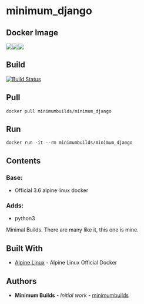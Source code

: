# minimum_django

## Docker Image

[![](https://images.microbadger.com/badges/version/minimumbuilds/minimum_django:v0.0.3.svg)](https://microbadger.com/images/minimumbuilds/minimum_django:v0.0.3 "Get your own version badge on microbadger.com")[![](https://images.microbadger.com/badges/image/minimumbuilds/minimum_django:v0.0.3.svg)](https://microbadger.com/images/minimumbuilds/minimum_django:v0.0.3 "Get your own image badge on microbadger.com")[![](https://images.microbadger.com/badges/commit/minimumbuilds/minimum_django:v0.0.3.svg)](https://microbadger.com/images/minimumbuilds/minimum_django:v0.0.3 "Get your own commit badge on microbadger.com") 

## Build
[![Build Status](https://travis-ci.org/minimumbuilds/minimum_django.svg?branch=v0.0.3)](https://travis-ci.org/minimumbuilds/minimum_django)

## Pull
	docker pull minimumbuilds/minimum_django

## Run
	docker run -it --rm minimumbuilds/minimum_django

## Contents

### Base:
- Official 3.6 alpine linux docker

### Adds:
- python3

Minimal Builds. There are many like it, this one is mine.

## Built With

* [Alpine Linux](https://hub.docker.com/_/alpine/) - Alpine Linux Official Docker

## Authors

* **Minimum Builds** - *Initial work* - [minimumbuilds](https://github.com/minimumbuilds)
